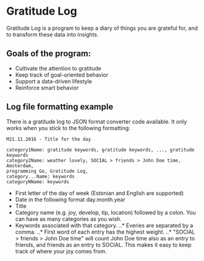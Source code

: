 

# Gratitude Log

Gratitude Log is a program to keep a diary of things you are grateful for, and to transform these data into insights.

## Goals of the program:

* Cultivate the attention to gratitude
* Keep track of goal-oriented behavior
* Support a data-driven lifestyle
* Reinforce smart behavior

## Log file formatting example

There is a gratitude log to JSON format converter code available. It only works when you stick to the following formatting:

```
M21.11.2016 - Title for the day

category1Name: gratitude keywords, gratitude keywords, ..., gratitude keywords
category2Name: weather lovely, SOCIAL > friends > John Doe time, Amsterdam,
programming Go, Gratitude Log,
category...Name: keywords
categoryNName: keywords
```

* First letter of the day of week (Estonian and English are supported)
* Date in the following format day.month.year
* Title
* Category name (e.g. joy, develop, tip, location) followed by a colon. You can have as many categories as you wish.
* Keywords associated with that category. 
..* Everies are separated by a comma.
..* First word of each entry has the highest weight.
..* "SOCIAL > friends > John Doe time" will count John Doe time also as an entry to friends, and friends as an entry to SOCIAL. This makes it easy to keep track of where your joy comes from.
